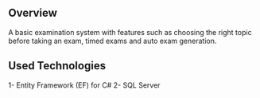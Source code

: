 ## Overview
A basic examination system with features such as choosing the right topic before taking an exam, timed exams and auto exam generation.

## Used Technologies 

1- Entity Framework (EF) for C#
2- SQL Server

